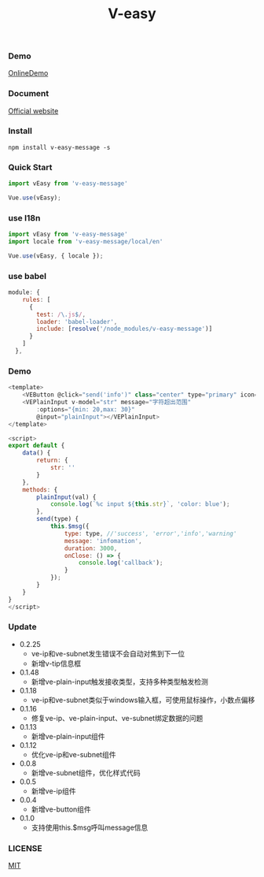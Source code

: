 <h1 align="center">V-easy</h1>

<p align="center">
	<a href="https://github.com/Linkontoask/v-easy"><img src="https://img.shields.io/badge/v--easy-v0.2.24-blue.svg" alt=""></a>
	<a href="https://github.com/Linkontoask/v-easy"><img src="https://img.shields.io/badge/size-239kb-green.svg" alt=""></a>
	<a href="https://github.com/Linkontoask/v-easy"><img src="https://img.shields.io/badge/vue-2.x-orange.svg" alt=""></a>
	<a href="https://github.com/Linkontoask/v-easy"><img src="https://img.shields.io/badge/license-MIT-red.svg" alt=""></a>
</p>

### Demo
[OnlineDemo](https://linkontoask.github.io/demo/v-easy/index.html)

### Document
[Official website](http://linkorg.club)

### Install
```
npm install v-easy-message -s
```

### Quick Start
``` javascript
import vEasy from 'v-easy-message'

Vue.use(vEasy);
```

### use I18n
```javascript
import vEasy from 'v-easy-message'
import locale from 'v-easy-message/local/en'

Vue.use(vEasy, { locale });
```

### use babel
``` javascript
module: {
    rules: [
      {
        test: /\.js$/,
        loader: 'babel-loader',
        include: [resolve('/node_modules/v-easy-message')]
      }
    ]
  },
```

### Demo
``` javascript
<template>
    <VEButton @click="send('info')" class="center" type="primary" icon="chrome" :rotate="true" :circle="true"></VEButton>
    <VEPlainInput v-model="str" message="字符超出范围" 
        :options="{min: 20,max: 30}" 
        @input="plainInput"></VEPlainInput>
</template>

<script>
export default {
    data() {
        return: {
            str: ''
        }
    },
    methods: {
        plainInput(val) {
            console.log(`%c input ${this.str}`, 'color: blue');
        },
        send(type) {
            this.$msg({
                type: type, //'success', 'error','info','warning'
                message: 'infomation',
                duration: 3000,
                onClose: () => {
                    console.log('callback');
                }
            });
        }
    }
}
</script>
```

### Update
+ 0.2.25
    + ve-ip和ve-subnet发生错误不会自动对焦到下一位
    + 新增v-tip信息框
+ 0.1.48
    + 新增ve-plain-input触发接收类型，支持多种类型触发检测
+ 0.1.18
    + ve-ip和ve-subnet类似于windows输入框，可使用鼠标操作，小数点偏移
+ 0.1.16
    + 修复ve-ip、ve-plain-input、ve-subnet绑定数据的问题
+ 0.1.13
    + 新增ve-plain-input组件
+ 0.1.12
    + 优化ve-ip和ve-subnet组件
+ 0.0.8
    + 新增ve-subnet组件，优化样式代码
+ 0.0.5
    + 新增ve-ip组件
+ 0.0.4
    + 新增ve-button组件
+ 0.1.0
    + 支持使用this.$msg呼叫message信息

### LICENSE
[MIT](https://github.com/Linkontoask/v-easy/blob/master/src/components/message/LICENSE)
